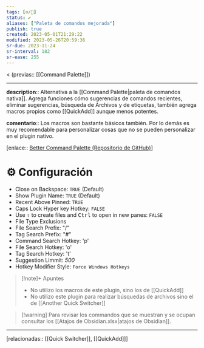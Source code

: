 ```yaml
---
tags: [⚙️/🔌]
status: ✔️
aliases: ["Paleta de comandos mejorada"]
publish: true
created: 2023-05-01T21:29:22
modified: 2023-05-26T20:59:36
sr-due: 2023-11-24
sr-interval: 182
sr-ease: 255
---
```


< (previas:: [[Command Palette]])

---

**description**:: Alternativa a la [[Command Palette|paleta de comandos nativa]]. Agrega funciones cómo sugerencias de comandos recientes, eliminar sugerencias, búsqueda de Archivos y de etiquetas, también agrega macros propios como [[QuickAdd]] aunque menos potentes.

**comentario**:: Los macros son bastante básicos también. Por lo demás es muy recomendable para personalizar cosas que no se pueden personalizar en el plugin nativo.

[enlace:: [Better Command Palette (Repositorio de GitHub)](https://github.com/AlexBieg/obsidian-better-command-palette)]

# ⚙️ Configuración

- Close on Backspace: `TRUE` (Default)
- Show Plugin Name: `TRUE` (Default)
- Recent Above Pinned: `TRUE`
- Caps Lock Hyper key Hotkey: `FALSE`
- Use <kbd>⇧</kbd> to create files and <kbd>Ctrl</kbd> to open in new panes: `FALSE`
- File Type Exclusions
- File Search Prefix: "/"
- Tag Search Prefix: "#"
- Command Search Hotkey: 'p'
- File Search Hotkey: 'o'
- Tag Search Hotkey: 't'
- Suggestion Limmit: *500*
- Hotkey Modifier Style: `Force Windows Hotkeys`

> [!note]+ Apuntes
> 
> - No utilizo los macros de este plugin, sino los de [[QuickAdd]]
> - No utilizo este plugin para realizar búsquedas de archivos sino el de [[Another Quick Switcher]]

> [!warning] Para revisar los commandos que se muestran y se ocupan consultar los [[Atajos de Obsidian.xlsx|atajos de Obsidian]].

---

[relacionadas:: [[Quick Switcher]], [[QuickAdd]]]
